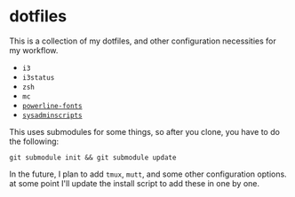dotfiles
========

This is a collection of my dotfiles, and other configuration necessities for my workflow.

* `i3`
* `i3status`
* `zsh`
* `mc`
* [`powerline-fonts`](https://github.com/powerline/fonts)
* [`sysadminscripts`](https://github.com/bg46z/sysadminscripts)


This uses submodules for some things, so after you clone, you have to do the following:

`git submodule init && git submodule update`

In the future, I plan to add `tmux`, `mutt`, and some other configuration options. at some point I'll update the install script to add these in one by one.
